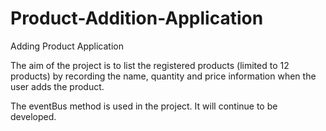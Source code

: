 # Product-Addition-Application
Adding Product Application  

The aim of the project is to list the registered products (limited to 12 products) by recording the name, quantity and price information when the user adds the product.  

The eventBus method is used in the project. It will continue to be developed.
